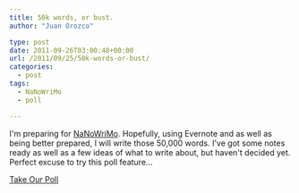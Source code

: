 ```yaml
---
title: 50k words, or bust.
author: "Juan Orozco" 

type: post
date: 2011-09-26T03:00:48+00:00
url: /2011/09/25/50k-words-or-bust/
categories:
  - post
tags:
  - NaNoWriMo
  - poll

---
```

I'm preparing for [NaNoWriMo][1]. Hopefully, using Evernote and as well as being better prepared, I will write those 50,000 words. I've got some notes ready as well as a few ideas of what to write about, but haven't decided yet. Perfect excuse to try this poll feature...

<a id="pd_a_5533392"></a>

<div class="CSS_Poll PDS_Poll" id="PDI_container5533392" style="display:inline-block;">
</div>

<div id="PD_superContainer">
</div>

<noscript>
  <a href="https://polldaddy.com/p/5533392" target="_blank">Take Our Poll</a>
</noscript>

 [1]: http://go.jzo.me/nnwm
